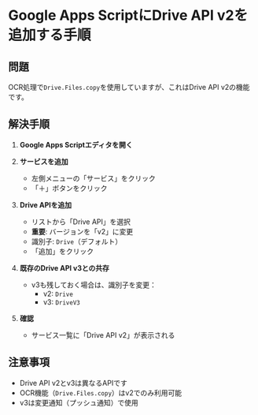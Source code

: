 # Google Apps ScriptにDrive API v2を追加する手順

## 問題
OCR処理で`Drive.Files.copy`を使用していますが、これはDrive API v2の機能です。

## 解決手順

1. **Google Apps Scriptエディタを開く**

2. **サービスを追加**
   - 左側メニューの「サービス」をクリック
   - 「＋」ボタンをクリック

3. **Drive APIを追加**
   - リストから「Drive API」を選択
   - **重要**: バージョンを「v2」に変更
   - 識別子: `Drive`（デフォルト）
   - 「追加」をクリック

4. **既存のDrive API v3との共存**
   - v3も残しておく場合は、識別子を変更：
     - v2: `Drive` 
     - v3: `DriveV3`

5. **確認**
   - サービス一覧に「Drive API v2」が表示される

## 注意事項
- Drive API v2とv3は異なるAPIです
- OCR機能（`Drive.Files.copy`）はv2でのみ利用可能
- v3は変更通知（プッシュ通知）で使用